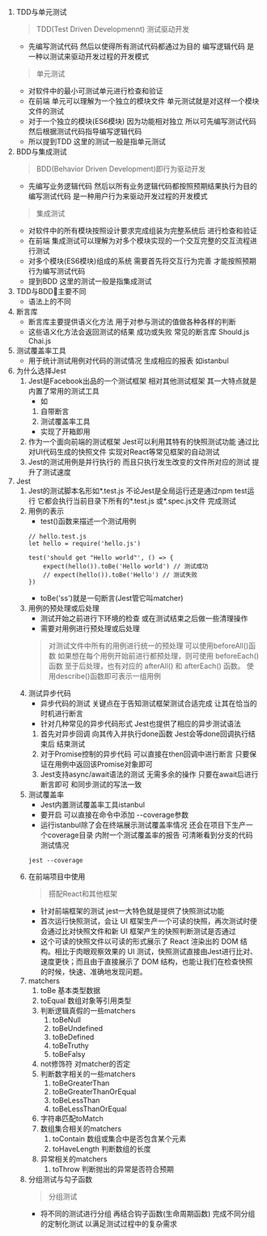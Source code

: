 1. TDD与单元测试
    > TDD(Test Driven Developmennt) 测试驱动开发
    - 先编写测试代码 然后以使得所有测试代码都通过为目的 编写逻辑代码 是一种以测试来驱动开发过程的开发模式
    > 单元测试
    - 对软件中的最小可测试单元进行检查和验证 
    - 在前端 单元可以理解为一个独立的模块文件 单元测试就是对这样一个模块文件的测试
    - 对于一个独立的模块(ES6模块) 因为功能相对独立 所以可先编写测试代码 然后根据测试代码指导编写逻辑代码
    - 所以提到TDD 这里的测试一般是指单元测试
2. BDD与集成测试
    > BDD(Behavior Driven Development)即行为驱动开发
    - 先编写业务逻辑代码 然后以所有业务逻辑代码都按照预期结果执行为目的 编写测试代码 是一种用户行为来驱动开发过程的开发模式
    > 集成测试
    - 对软件中的所有模块按照设计要求完成组装为完整系统后 进行检查和验证
    - 在前端 集成测试可以理解为对多个模块实现的一个交互完整的交互流程进行测试
    - 对多个模块(ES6模块)组成的系统 需要首先将交互行为完善 才能按照预期行为编写测试代码
    - 提到BDD 这里的测试一般是指集成测试
2. TDD与BDD主要不同
    - 语法上的不同
2. 断言库
    - 断言库主要提供语义化方法 用于对参与测试的值做各种各样的判断
    - 这些语义化方法会返回测试的结果 成功或失败 常见的断言库 Should.js Chai.js
2. 测试覆盖率工具
    - 用于统计测试用例对代码的测试情况 生成相应的报表 如istanbul
2. 为什么选择Jest
    1. Jest是Facebook出品的一个测试框架 相对其他测试框架 其一大特点就是内置了常用的测试工具 
        - 如
        1. 自带断言
        2. 测试覆盖率工具
        - 实现了开箱即用
    2. 作为一个面向前端的测试框架 Jest可以利用其特有的快照测试功能 通过比对UI代码生成的快照文件 实现对React等常见框架的自动测试
    3. Jest的测试用例是并行执行的 而且只执行发生改变的文件所对应的测试 提升了测试速度
3. Jest
    1. Jest的测试脚本名形如*.test.js 不论Jest是全局运行还是通过npm test运行 它都会执行当前目录下所有的*.test.js 或*.spec.js文件 完成测试
    2. 用例的表示
        - test()函数来描述一个测试用例
        ```
        // hello.test.js
        let hello = require('hello.js')

        test('should get "Hello world"', () => {
            expect(hello()).toBe('Hello world') // 测试成功
            // expect(hello()).toBe('Hello') // 测试失败
        })
        ```
        - toBe('ss')就是一句断言(Jest管它叫matcher)
    3. 用例的预处理或后处理
        - 测试开始之前进行下环境的检查 或在测试结束之后做一些清理操作
        - 需要对用例进行预处理或后处理
        > 对测试文件中所有的用例进行统一的预处理 可以使用beforeAll()函数
        > 如果想在每个用例开始前进行都预处理，则可使用 beforeEach() 函数
        > 至于后处理，也有对应的 afterAll() 和 afterEach() 函数。
        > 使用describe()函数即可表示一组用例
    4. 测试异步代码
        - 异步代码的测试 关键点在于告知测试框架测试合适完成 让其在恰当的时机进行断言
        - 针对几种常见的异步代码形式 Jest也提供了相应的异步测试语法
        1. 首先对异步回调 向其传入并执行done函数 Jest会等done回调执行结束后 结束测试
        2. 对于Promise控制的异步代码 可以直接在then回调中进行断言 只要保证在用例中返回该Promise对象即可
        3. Jest支持async/await语法的测试 无需多余的操作 只要在await后进行断言即可 和同步测试的写法一致
    5. 测试覆盖率
        - Jest内置测试覆盖率工具istanbul
        - 要开启 可以直接在命令中添加 --coverage参数 
        - 运行istanbul除了会在终端展示测试覆盖率情况 还会在项目下生产一个coverage目录 内附一个测试覆盖率的报告 可清晰看到分支的代码测试情况
        ```
        jest --coverage
        ```
    6. 在前端项目中使用
        > 搭配React和其他框架
        - 针对前端框架的测试 jest一大特色就是提供了快照测试功能
        - 首次运行快照测试，会让 UI 框架生产一个可读的快照，再次测试时便会通过比对快照文件和新 UI 框架产生的快照判断测试是否通过
        - 这个可读的快照文件以可读的形式展示了 React 渲染出的 DOM 结构。相比于肉眼观察效果的 UI 测试，快照测试直接由Jest进行比对、速度更快；而且由于直接展示了 DOM 结构，也能让我们在检查快照的时候，快速、准确地发现问题。
    1. matchers
        1. toBe 基本类型数据
        2. toEqual 数组对象等引用类型
        3. 判断逻辑真假的一些matchers
            1. toBeNull
            2. toBeUndefined
            3. toBeDefined
            4. toBeTruthy
            5. toBeFalsy
        4. not修饰符 对matcher的否定
        5. 判断数字相关的一些matchers
            1. toBeGreaterThan
            2. toBeGreaterThanOrEqual
            3. toBeLessThan
            4. toBeLessThanOrEqual
        6. 字符串匹配toMatch
        7. 数组集合相关的matchers
            1. toContain 数组或集合中是否包含某个元素
            2. toHaveLength 判断数组的长度
        8. 异常相关的matchers
            1. toThrow 判断抛出的异常是否符合预期
    2. 分组测试与勾子函数
        > 分组测试 
        - 将不同的测试进行分组 再结合钩子函数(生命周期函数) 完成不同分组的定制化测试 以满足测试过程中的复杂需求